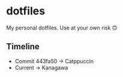 # dotfiles
My personal dotfiles. Use at your own risk 🙃

## Timeline
- Commit 443fa50 -> Catppuccin
- Current -> Kanagawa
